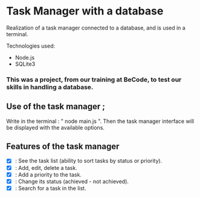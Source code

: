# Task Manager with a database

Realization of a task manager connected to a database, and is used in a terminal. 

Technologies used: 
- Node.js 
- SQLite3

### This was a project, from our training at BeCode, to test our skills in handling a database.

## Use of the task manager ;
Write in the terminal : " node main.js ". Then the task manager interface will be displayed with the available options.

## Features of the task manager

- [x] : See the task list (ability to sort tasks by status or priority).
- [x] : Add, edit, delete a task.
- [x] : Add a priority to the task.
- [x] : Change its status (achieved - not achieved).
- [x] : Search for a task in the list.
